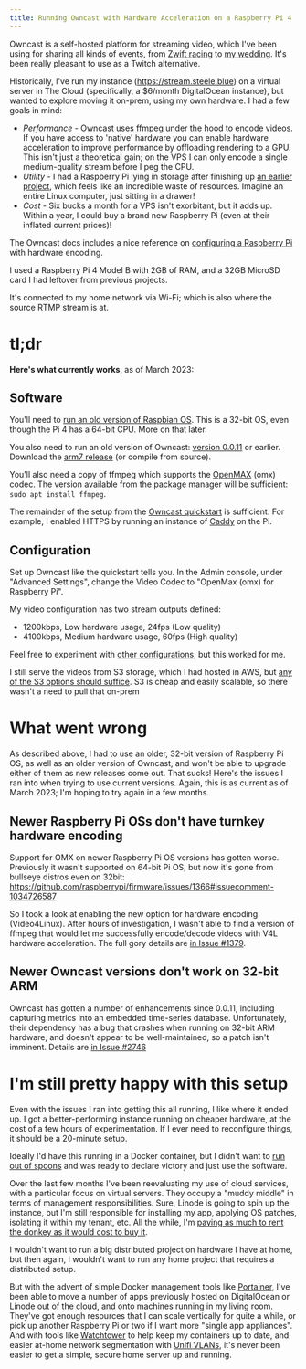 ```yaml
---
title: Running Owncast with Hardware Acceleration on a Raspberry Pi 4
---
```


Owncast is a self-hosted platform for streaming video, which I've been using for sharing all kinds of events, from [Zwift racing](/zwift-greenscreen) to [my wedding](/indieweb-wedding-livestream).
It's been really pleasant to use as a Twitch alternative.

Historically, I've run my instance (https://stream.steele.blue) on a virtual server in The Cloud (specifically, a $6/month DigitalOcean instance), but wanted to explore moving it on-prem, using my own hardware.
I had a few goals in mind:

* _Performance_ - Owncast uses ffmpeg under the hood to encode videos. If you have access to 'native' hardware you can enable hardware acceleration to improve performance by offloading rendering to a GPU. This isn't just a theoretical gain; on the VPS I can only encode a single medium-quality stream before I peg the CPU.
* _Utility_ - I had a Raspberry Pi lying in storage after finishing up [an earlier project](/photo-booth), which feels like an incredible waste of resources. Imagine an entire Linux computer, just sitting in a drawer!
* _Cost_ - Six bucks a month for a VPS isn't exorbitant, but it adds up. Within a year, I could buy a brand new Raspberry Pi (even at their inflated current prices)!

The Owncast docs includes a nice reference on [configuring a Raspberry Pi](https://owncast.online/docs/codecs/#raspberry-pi) with hardware encoding.


I used a Raspberry Pi 4 Model B with 2GB of RAM, and a 32GB MicroSD card I had leftover from previous projects.

It's connected to my home network via Wi-Fi; which is also where the source RTMP stream is at.

# tl;dr

**Here's what currently works**, as of March 2023:

## Software

You'll need to [run an old version of Raspbian OS](https://downloads.raspberrypi.org/raspios_full_armhf/images/raspios_full_armhf-2021-05-28/2021-05-07-raspios-buster-armhf-full.zip).
This is a 32-bit OS, even though the Pi 4 has a 64-bit CPU. More on that later.

You also need to run an old version of Owncast: [version 0.0.11](https://github.com/owncast/owncast/releases/tag/v0.0.11) or earlier. Download the [arm7 release](https://github.com/owncast/owncast/releases/download/v0.0.11/owncast-0.0.11-linux-arm7.zip) (or compile from source).

You'll also need a copy of ffmpeg which supports the [OpenMAX](https://en.wikipedia.org/wiki/OpenMAX) (omx) codec. The version available from the package manager will be sufficient: `sudo apt install ffmpeg`.

The remainder of the setup from the [Owncast quickstart](https://owncast.online/quickstart/configure/) is sufficient. For example, I enabled HTTPS by running an instance of [Caddy](https://caddyserver.com/) on the Pi.

## Configuration

Set up Owncast like the quickstart tells you. In the Admin console, under "Advanced Settings", change the Video Codec to "OpenMax (omx) for Raspberry Pi".

My video configuration has two stream outputs defined:

* 1200kbps, Low hardware usage, 24fps (Low quality)
* 4100kbps, Medium hardware usage, 60fps (High quality)

Feel free to experiment with [other configurations](https://owncast.online/docs/video/), but this worked for me.

I still serve the videos from S3 storage, which I had hosted in AWS, but [any of the S3 options should suffice](https://owncast.online/docs/storage/). S3 is cheap and easily scalable, so there wasn't a need to pull that on-prem

# What went wrong

As described above, I had to use an older, 32-bit version of Raspberry Pi OS, as well as an older version of Owncast, and won't be able to upgrade either of them as new releases come out.
That sucks! Here's the issues I ran into when trying to use current versions. Again, this is as current as of March 2023; I'm hoping to try again in a few months.

## Newer Raspberry Pi OSs don't have turnkey hardware encoding

Support for OMX on newer Raspberry Pi OS versions has gotten worse. Previously it wasn't supported on 64-bit Pi OS, but now it's gone from bullseye distros even on 32bit: https://github.com/raspberrypi/firmware/issues/1366#issuecomment-1034726587

So I took a look at enabling the new option for hardware encoding (Video4Linux). After hours of investigation, I wasn't able to find a version of ffmpeg that would let me successfully encode/decode videos with V4L hardware acceleration.
The full gory details are [in Issue #1379](https://github.com/owncast/owncast/issues/1379#issuecomment-1445502469).

## Newer Owncast versions don't work on 32-bit ARM

Owncast has gotten a number of enhancements since 0.0.11, including capturing metrics into  an embedded time-series database.
Unfortunately, their dependency has a bug that crashes when running on 32-bit ARM hardware, and doesn't appear to be well-maintained, so a patch isn't imminent. Details are [in Issue #2746](https://github.com/owncast/owncast/issues/2746)

# I'm still pretty happy with this setup

Even with the issues I ran into getting this all running, I like where it ended up. I got a better-performing instance running on cheaper hardware, at the cost of a few hours of experimentation. 
If I ever need to reconfigure things, it should be a 20-minute setup.

Ideally I'd have this running in a Docker container, but I didn't want to [run out of spoons](https://butyoudontlooksick.com/articles/written-by-christine/the-spoon-theory/) and was ready to declare victory and just use the software.

Over the last few months I've been reevaluating my use of cloud services, with a particular focus on virtual servers.
They occupy a "muddy middle" in terms of management responsibilities. Sure, Linode is going to spin up the instance, but I'm still responsible for installing my app, applying OS patches, isolating it within my tenant, etc. All the while, I'm [paying as much to rent the donkey as it would cost to buy it](https://world.hey.com/dhh/five-values-guiding-our-cloud-exit-638add47).

I wouldn't want to run a big distributed project on hardware I have at home, but then again, I wouldn't want to run any home project that requires a distributed setup.

But with the advent of simple Docker management tools like [Portainer](https://www.portainer.io/), I've been able to move a number of apps previously hosted on DigitalOcean or Linode out of the cloud, and onto machines running in my living room.
They've got enough resources that I can scale vertically for quite a while, or pick up another Raspberry Pi or two if I want more "single app appliances".
And with tools like [Watchtower](https://containrrr.dev/watchtower/) to help keep my containers up to date, and easier at-home network segmentation with [Unifi VLANs](https://help.ui.com/hc/en-us/articles/9761080275607), it's never been easier to get a simple, secure home server up and running.
